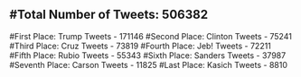 #Total Number of Tweets: 506382 
---
#First Place: Trump Tweets - 171146
#Second Place: Clinton Tweets - 75241
#Third Place: Cruz Tweets - 73819
#Fourth Place: Jeb! Tweets - 72211
#Fifth Place: Rubio Tweets - 55343
#Sixth Place: Sanders Tweets - 37987
#Seventh Place: Carson Tweets - 11825
#Last Place: Kasich Tweets - 8810
